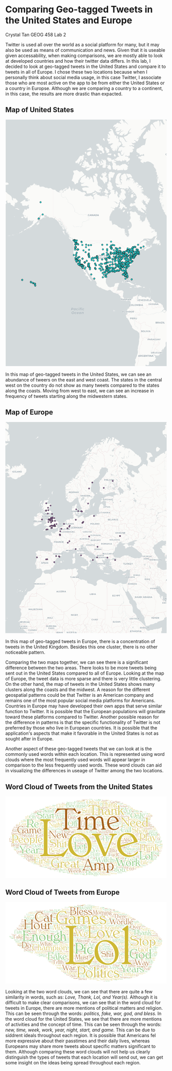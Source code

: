 # Comparing Geo-tagged Tweets in the United States and Europe
Crystal Tan
GEOG 458
Lab 2 

Twitter is used all over the world as a social platform for many, but it may also be used as means of communication and news. Given that it is useable given accessability, when making comparisons, we are mostly able to look at developed countries and how their twitter data differs. In this lab, I decided to look at geo-tagged tweets in the United States and compare it to tweets in all of Europe. I chose these two locations because when I personally think about social media usage, in this case Twitter, I associate those who are most active on the app to be from either the United States or a country in Europse. Although we are comparing a country to a continent, in this case, the results are more drastic than expacted.

## Map of United States
![Map of US](/img/geotweets1_png.png)

In this map of geo-tagged tweets in the United States, we can see an abundance of tweers on the east and west coast. The states in the central west on the country do not show as many tweets compared to the states along the coasts. Moving from west to east, we can see an increase in frequency of tweets starting along the midwestern states. 

## Map of Europe
![Map of Europe](/img/gwotweets2_png.png)

In this map of geo-tagged tweets in Europe, there is a concentration of tweets in the United Kingdom. Besides this one cluster, there is no other noticeable pattern.

Comparing the two maps together, we can see there is a significant difference between the two areas. There looks to be more tweets being sent out in the United States compared to all of Europe. Looking at the map of Europe, the tweet data is more sparse and there is very little clustering. On the other hand, the map of tweets in the United States shows many clusters along the coasts and the midwest. 
A reason for the different geospatial patterns could be that Twitter is an American company and remains one of the most popular social media platforms for Americans. Countries in Europe may have developed their own apps that serve similar function to Twitter. It is possible that the European populations will gravitate toward these platforms compared to Twitter. Another possible reason for the difference in patterns is that the specific functionality of Twitter is not preferred by those who live in European countries. It is possible that the application's aspects that make it favorable in the United States is not as sought after in Europe. 

Another aspect of these geo-tagged tweets that we can look at is the commonly used words within each location. This is represented using word clouds where the most frequently used words will appear larger in comparison to the less frequently used words. These word clouds can aid in visualizing the differences in useage of Twitter among the two locations.

## Word Cloud of Tweets from the United States
![word cloud 1](/img/wordcloud1.png)

## Word Cloud of Tweets from Europe
![word cloud 2](/img/wordcloud2.png)

Looking at the two word clouds, we can see that there are quite a few similarity in words, such as: *Love, Thank, Lol, and Year(s).* Although it is difficult to make clear comparisons, we can see that in the word cloud for tweets in Europe, there are more mentions of political matters and religion. This can be seen through the words: *politics, fake, war, god, and bless.* In the word cloud for the United States, we see that there are more mentions of activities and the concept of time. This can be seen through the words: *new, time, week, work, year, night, start, and game.* This can be due to siddrent ideals throughout each region. It is possible that Americans fel more expressive about their passtimes and their daily lives, whereas Europeans may share more tweets about specific matters significant to them.
Although comparing these word clouds will not help us clearly distinguish the types of tweets that each location will send out, we can get some insight on the ideas being spread throughout each region. 
